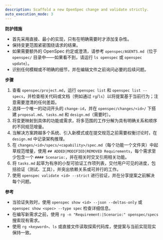 ```yaml
---
description: Scaffold a new OpenSpec change and validate strictly.
auto_execution_mode: 3
---
```

<!-- OPENSPEC:START -->
**防护措施**
- 首先采用直接、最小的实现，只有在明确需要时才添加复杂性。
- 保持变更范围紧密围绕请求的结果。
- 如果需要额外的 OpenSpec 约定或澄清，请参考 `openspec/AGENTS.md`（位于 `openspec/` 目录中——如果看不到，请运行 `ls openspec` 或 `openspec update`）。
- 识别任何模糊或不明确的细节，并在编辑文件之前询问必要的后续问题。

**步骤**
1. 查看 `openspec/project.md`，运行 `openspec list` 和 `openspec list --specs`，并检查相关代码或文档（例如通过 `rg`/`ls`）以将提案基于当前行为；注意需要澄清的任何差距。
2. 选择一个唯一的动词开头的 `change-id`，并在 `openspec/changes/<id>/` 下搭建 `proposal.md`、`tasks.md` 和 `design.md`（需要时）。
3. 将变更映射到具体的功能或需求，将多范围的工作分解为具有明确关系和顺序的不同规范增量。
4. 当解决方案跨越多个系统、引入新模式或在提交规范之前需要权衡讨论时，在 `design.md` 中记录架构推理。
5. 在 `changes/<id>/specs/<capability>/spec.md`（每个功能一个文件夹）中起草规范增量，使用 `## ADDED|MODIFIED|REMOVED Requirements`，每个需求至少包含一个 `#### Scenario:`，并在相关时交叉引用相关功能。
6. 将 `tasks.md` 起草为有序的小型可验证工作项列表，交付用户可见的进度，包括验证（测试、工具），并突出依赖关系或可并行的工作。
7. 使用 `openspec validate <id> --strict` 进行验证，并在分享提案之前解决每个问题。

**参考**
- 当验证失败时，使用 `openspec show <id> --json --deltas-only` 或 `openspec show <spec> --type spec` 检查详细信息。
- 在编写新需求之前，使用 `rg -n "Requirement:|Scenario:" openspec/specs` 搜索现有需求。
- 使用 `rg <keyword>`、`ls` 或直接文件读取探索代码库，使提案与当前实现现实保持一致。
<!-- OPENSPEC:END -->
